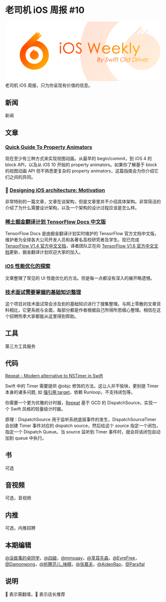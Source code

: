 # 老司机 iOS 周报 #10

![ios-weekly](../assets/ios-weekly.png)
老司机 iOS 周报，只为你呈现有价值的信息。

## 新闻

新闻

## 文章

### [Quick Guide To Property Animators](https://useyourloaf.com/blog/quick-guide-to-property-animators/)

现在至少有三种方式来实现视图动画。从最早的 begin/commit，到 iOS 4 的 block API，以及从 iOS 10 开始的 property animators。如果你了解基于 block 的视图动画 API 但不熟悉更复杂的 property animators，这篇指南会为你介绍它们之间的异同。

### 🚧 [Designing iOS architecture: Motivation](https://medium.com/ios-os-x-development/designing-ios-architecture-motivation-e984e4ebba4a)

非常特别的一篇文章，文章在谈架构，但是文章里并不介绍具体架构。非常简洁的介绍了为什么需要设计架构，以及一个架构的设计过程应该是怎么样。

### [稀土掘金翻译计划 TensorFlow Docs 中文版](https://github.com/xitu/tensorflow-docs/tree/v1.4-zh-hans)

TensorFlow Docs 是由掘金翻译计划实时维护的 TensorFlow 官方文档中文版，维护者为全球各大公司开发人员和各著名高校研究者及学生。现已完成 [TensorFlow V1.4 官方中文文档](https://github.com/xitu/tensorflow-docs/tree/v1.4-zh-hans)，译者团队正在向 [TensorFlow V1.6 官方中文文档](https://github.com/xitu/tensorflow-docs)更新，掘金翻译计划欢迎大家的加入。

### [iOS 性能优化的探索](https://www.jianshu.com/p/b8346c1a4145)

文章整理了常见的 UI 性能优化的方法。但是每一点都没有深入的展开略遗憾。

### [技术面试需要掌握的基础知识整理](https://github.com/CyC2018/Interview-Notebook)

这个项目对技术面试常会涉及到的基础知识进行了搜集整理。与网上零散的文章资料相比，它更系统与全面，每部分都是作者根据自己所得所思细心整理。相信在这个招聘热季大家都能从这里得到帮助。

## 工具

第三方工具服务

## 代码

[Repeat - Modern alternative to NSTimer in Swift](https://github.com/malcommac/Repeat)

Swift 中的 Timer 需要提供 @objc 修饰的方法，这让人并不愉快，更别提 Timer 本身的诸多问题, 如 [强引用 target](https://github.com/100mango/zen/blob/master/iOS%E5%A4%AF%E5%AE%9E%EF%BC%9AARC%E6%97%B6%E4%BB%A3%E7%9A%84%E5%86%85%E5%AD%98%E7%AE%A1%E7%90%86/%23iOS%E5%A4%AF%E5%AE%9E%EF%BC%9AARC%E6%97%B6%E4%BB%A3%E7%9A%84%E5%86%85%E5%AD%98%E7%AE%A1%E7%90%86.md)，依赖 Runloop，不支持闭包等。

你需要一个更为优雅的计时器，[Repeat](https://github.com/malcommac/Repeat) 基于 GCD 的 DispatchSource，实现一个 Swift 风格的轻量级计时器。

原理：DispatchSource 用于监听系统底层事件的发生，DispatchSourceTimer 会创建 Timer 事件对应的 dispatch source，然后给这个 source 指定一个闭包，指定一个 Dispatch Queue。当 source 监听到 Timer 事件时，就会将该闭包自动加到 queue 中执行。

## 书

可选

## 音视频

可选，音视频

## 内推

可选，内推招聘

## 本期编辑

[@没故事的卓同学](https://weibo.com/1926303682/profile)，[@四娘](https://kemchenj.github.io)，[@mmoaay](https://weibo.com/u/1302422271)，[@享耳先森](https://github.com/iblacksun)，[@EyreFree](https://weibo.com/eyrefree777)，[@Damonwong](https://weibo.com/damonone)，[@折腾范儿_味精](http://weibo.com/agvicking)，[@张嘉夫](https://weibo.com/2949394297)，[@AidenRao](https://weibo.com/AidenRao)，[@Parsifal](https://weibo.com/parsifalchang)

## 说明

🚧 表示需翻墙，🌟 表示店长推荐
